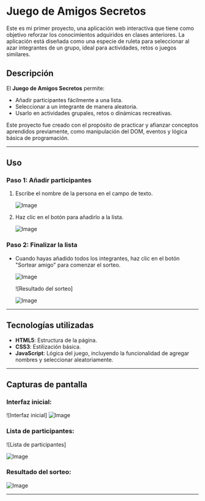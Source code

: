 # Juego de Amigos Secretos

Este es mi primer proyecto, una aplicación web interactiva que tiene como objetivo reforzar los conocimientos adquiridos en clases anteriores. La aplicación está diseñada como una especie de ruleta para seleccionar al azar integrantes de un grupo, ideal para actividades, retos o juegos similares.

## Descripción
El **Juego de Amigos Secretos** permite:
- Añadir participantes fácilmente a una lista.
- Seleccionar a un integrante de manera aleatoria.
- Usarlo en actividades grupales, retos o dinámicas recreativas.

Este proyecto fue creado con el propósito de practicar y afianzar conceptos aprendidos previamente, como manipulación del DOM, eventos y lógica básica de programación.

---

## Uso

### Paso 1: Añadir participantes
1. Escribe el nombre de la persona en el campo de texto.  
   
   ![Image](https://github.com/user-attachments/assets/777be5af-5181-4ec3-a3e9-2036b3a8b39c)

3. Haz clic en el botón para añadirlo a la lista.  
   
   ![Image](https://github.com/user-attachments/assets/bac35c71-41b7-48a9-933d-2f84d6823451)

### Paso 2: Finalizar la lista
- Cuando hayas añadido todos los integrantes, haz clic en el botón "Sortear amigo" para comenzar el sorteo.
  
  ![Image](https://github.com/user-attachments/assets/d5f97014-d7be-44ec-bdac-a084af976dbb)

  ![Resultado del sorteo]

  ![Image](https://github.com/user-attachments/assets/29327c25-d747-49ad-9685-ce7260965876)

---

## Tecnologías utilizadas
- **HTML5**: Estructura de la página.
- **CSS3**: Estilización básica.
- **JavaScript**: Lógica del juego, incluyendo la funcionalidad de agregar nombres y seleccionar aleatoriamente.

---

## Capturas de pantalla
### Interfaz inicial:
![Interfaz inicial]
![Image](https://github.com/user-attachments/assets/5b9283bb-4f2a-4be9-be87-a63c29584312)

### Lista de participantes:
![Lista de participantes]

![Image](https://github.com/user-attachments/assets/0bad9b2d-9f4d-4027-868a-07d30c91300c)

### Resultado del sorteo:

![Image](https://github.com/user-attachments/assets/29327c25-d747-49ad-9685-ce7260965876)


---

